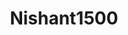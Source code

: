 ---
title: Nishant1500
github: https://github.com/Nishant1500
mode: dark
transition: 1s
score: 87.1
archetype:
- Innovative
- Github Actions
---